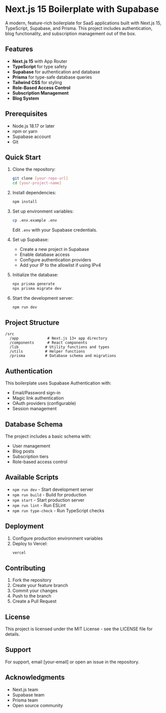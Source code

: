 # Next.js 15 Boilerplate with Supabase

A modern, feature-rich boilerplate for SaaS applications built with Next.js 15, TypeScript, Supabase, and Prisma. This project includes authentication, blog functionality, and subscription management out of the box.

## Features

- **Next.js 15** with App Router
- **TypeScript** for type safety
- **Supabase** for authentication and database
- **Prisma** for type-safe database queries
- **Tailwind CSS** for styling
- **Role-Based Access Control**
- **Subscription Management**
- **Blog System**

## Prerequisites

- Node.js 18.17 or later
- npm or yarn
- Supabase account
- Git

## Quick Start

1. Clone the repository:
   ```bash
   git clone [your-repo-url]
   cd [your-project-name]
   ```

2. Install dependencies:
   ```bash
   npm install
   ```

3. Set up environment variables:
   ```bash
   cp .env.example .env
   ```
   Edit `.env` with your Supabase credentials.

4. Set up Supabase:
   - Create a new project in Supabase
   - Enable database access
   - Configure authentication providers
   - Add your IP to the allowlist if using IPv4

5. Initialize the database:
   ```bash
   npx prisma generate
   npx prisma migrate dev
   ```

6. Start the development server:
   ```bash
   npm run dev
   ```

## Project Structure

```
/src
  /app             # Next.js 13+ app directory
  /components      # React components
  /lib            # Utility functions and types
  /utils          # Helper functions
  /prisma         # Database schema and migrations
```

## Authentication

This boilerplate uses Supabase Authentication with:
- Email/Password sign-in
- Magic link authentication
- OAuth providers (configurable)
- Session management

## Database Schema

The project includes a basic schema with:
- User management
- Blog posts
- Subscription tiers
- Role-based access control

## Available Scripts

- `npm run dev` - Start development server
- `npm run build` - Build for production
- `npm start` - Start production server
- `npm run lint` - Run ESLint
- `npm run type-check` - Run TypeScript checks

## Deployment

1. Configure production environment variables
2. Deploy to Vercel:
   ```bash
   vercel
   ```

## Contributing

1. Fork the repository
2. Create your feature branch
3. Commit your changes
4. Push to the branch
5. Create a Pull Request

## License

This project is licensed under the MIT License - see the LICENSE file for details.

## Support

For support, email [your-email] or open an issue in the repository.

## Acknowledgments

- Next.js team
- Supabase team
- Prisma team
- Open source community

